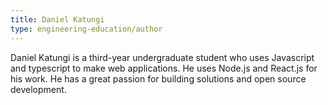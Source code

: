 ```yaml
---
title: Daniel Katungi
type: engineering-education/author
---
```

Daniel Katungi is a third-year undergraduate student who uses Javascript and typescript to make web applications. He uses Node.js and React.js for his work. He has a great passion for building solutions and open source development.
